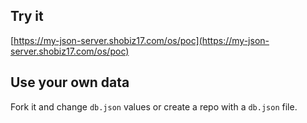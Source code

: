 ## Try it

[https://my-json-server.shobiz17.com/os/poc](https://my-json-server.shobiz17.com/os/poc)

## Use your own data

Fork it and change `db.json` values or create a repo with a `db.json` file.
